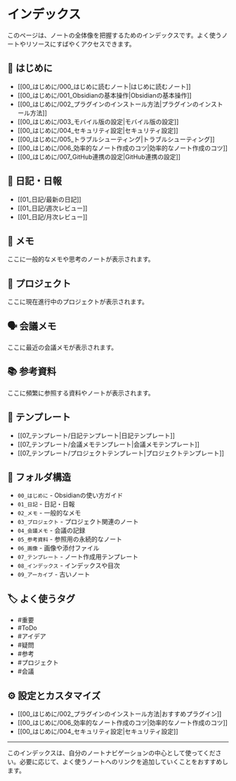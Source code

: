 # インデックス

このページは、ノートの全体像を把握するためのインデックスです。よく使うノートやリソースにすばやくアクセスできます。

## 📘 はじめに

- [[00_はじめに/000_はじめに読むノート|はじめに読むノート]]
- [[00_はじめに/001_Obsidianの基本操作|Obsidianの基本操作]]
- [[00_はじめに/002_プラグインのインストール方法|プラグインのインストール方法]]
- [[00_はじめに/003_モバイル版の設定|モバイル版の設定]]
- [[00_はじめに/004_セキュリティ設定|セキュリティ設定]]
- [[00_はじめに/005_トラブルシューティング|トラブルシューティング]]
- [[00_はじめに/006_効率的なノート作成のコツ|効率的なノート作成のコツ]]
- [[00_はじめに/007_GitHub連携の設定|GitHub連携の設定]]

## 📅 日記・日報

- [[01_日記/最新の日記]]
- [[01_日記/週次レビュー]]
- [[01_日記/月次レビュー]]

## 📝 メモ

ここに一般的なメモや思考のノートが表示されます。

## 🚀 プロジェクト

ここに現在進行中のプロジェクトが表示されます。

## 🗣️ 会議メモ

ここに最近の会議メモが表示されます。

## 📚 参考資料

ここに頻繁に参照する資料やノートが表示されます。

## 🧩 テンプレート

- [[07_テンプレート/日記テンプレート|日記テンプレート]]
- [[07_テンプレート/会議メモテンプレート|会議メモテンプレート]]
- [[07_テンプレート/プロジェクトテンプレート|プロジェクトテンプレート]]

## 📂 フォルダ構造

- `00_はじめに` - Obsidianの使い方ガイド
- `01_日記` - 日記・日報
- `02_メモ` - 一般的なメモ
- `03_プロジェクト` - プロジェクト関連のノート
- `04_会議メモ` - 会議の記録
- `05_参考資料` - 参照用の永続的なノート
- `06_画像` - 画像や添付ファイル
- `07_テンプレート` - ノート作成用テンプレート
- `08_インデックス` - インデックスや目次
- `09_アーカイブ` - 古いノート

## 🏷️ よく使うタグ

- #重要
- #ToDo
- #アイデア
- #疑問
- #参考
- #プロジェクト
- #会議

## ⚙️ 設定とカスタマイズ

- [[00_はじめに/002_プラグインのインストール方法|おすすめプラグイン]]
- [[00_はじめに/006_効率的なノート作成のコツ|効率的なノート作成のコツ]]
- [[00_はじめに/004_セキュリティ設定|セキュリティ設定]]

---

このインデックスは、自分のノートナビゲーションの中心として使ってください。必要に応じて、よく使うノートへのリンクを追加していくことをおすすめします。
